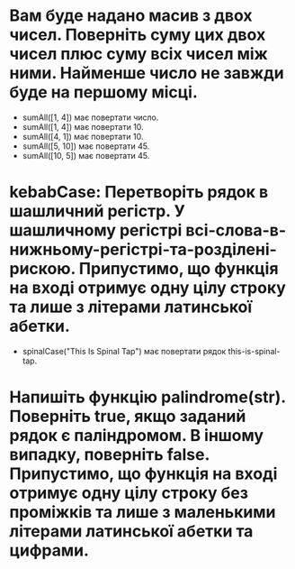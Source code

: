 # Вам буде надано масив з двох чисел. Поверніть суму цих двох чисел плюс суму всіх чисел між ними. Найменше число не завжди буде на першому місці.

-   sumAll([1, 4]) має повертати число.
-   sumAll([1, 4]) має повертати 10.
-   sumAll([4, 1]) має повертати 10.
-   sumAll([5, 10]) має повертати 45.
-   sumAll([10, 5]) має повертати 45.

# kebabCase: Перетворіть рядок в шашличний регістр. У шашличному регістрі всі-слова-в-нижньому-регістрі-та-розділені-рискою. Припустимо, що функція на вході отримує одну цілу строку  та лише з літерами латинської абетки.

-   spinalCase("This Is Spinal Tap") має повертати рядок this-is-spinal-tap.

# Напишіть функцію palindrome(str). Поверніть true, якщо заданий рядок є паліндромом. В іншому випадку, поверніть false. Припустимо, що функція на вході отримує одну цілу строку без проміжків та лише з маленькими літерами латинської абетки та цифрами.
